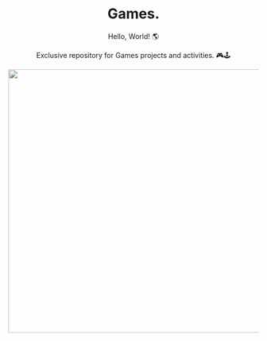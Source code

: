 <div style="display: inline_block" align="center">
  <h1>Games.</h1>
  
  <p align="center">Hello, World! 🌎</p>
  <p>Exclusive repository for Games projects and activities. 🎮🕹 </p>

  <img height="530em" src="https://user-images.githubusercontent.com/87160095/204931224-60919b53-ad8b-4090-bf3b-76349f467171.png"/> 
</div>

